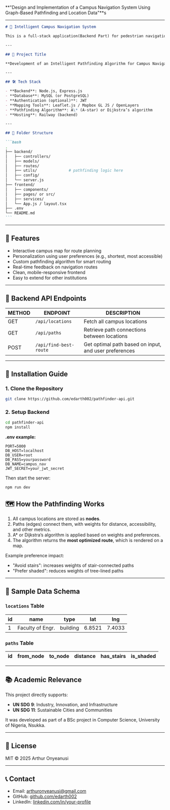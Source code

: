 **"Design and Implementation of a Campus Navigation System Using Graph-Based Pathfinding and Location Data"**s

---

````markdown
# 🧭 Intelligent Campus Navigation System

This is a full-stack application(Backend Part) for pedestrian navigation on university campuses, tailored for the University of Nigeria, Nsukka (UNN). It combines an intelligent pathfinding algorithm with geospatial data and user preferences to guide students, staff, and visitors efficiently.

---

## 📌 Project Title

**Development of an Intelligent Pathfinding Algorithm for Campus Navigation Application Using Campus Data and User Preferences**

---

## 🛠 Tech Stack

- **Backend**: Node.js, Express.js
- **Database**: MySQL (or PostgreSQL)
- **Authentication (optional)**: JWT
- **Mapping Tools**: Leaflet.js / Mapbox GL JS / OpenLayers
- **Pathfinding Algorithm**: A\* (A-star) or Dijkstra’s algorithm
- **Hosting**: Railway (backend)

---

## 📁 Folder Structure

```bash
.
├── backend/
│   ├── controllers/
│   ├── models/
│   ├── routes/
│   ├── utils/              # pathfinding logic here
│   ├── config/
│   └── server.js
├── frontend/
│   ├── components/
│   ├── pages/ or src/
│   ├── services/
│   └── App.js / layout.tsx
├── .env
└── README.md
```
````

---

## 🎯 Features

- Interactive campus map for route planning
- Personalization using user preferences (e.g., shortest, most accessible)
- Custom pathfinding algorithm for smart routing
- Real-time feedback on navigation routes
- Clean, mobile-responsive frontend
- Easy to extend for other institutions

---

## 🔌 Backend API Endpoints

| METHOD | ENDPOINT               | DESCRIPTION                                           |
| ------ | ---------------------- | ----------------------------------------------------- |
| GET    | `/api/locations`       | Fetch all campus locations                            |
| GET    | `/api/paths`           | Retrieve path connections between locations           |
| POST   | `/api/find-best-route` | Get optimal path based on input, and user preferences |

---

## 🚀 Installation Guide

### 1. Clone the Repository

```bash
git clone https://github.com/edarth002/pathfinder-api.git
```

### 2. Setup Backend

```bash
cd pathfinder-api
npm install
```

**.env example:**

```env
PORT=5000
DB_HOST=localhost
DB_USER=root
DB_PASS=yourpassword
DB_NAME=campus_nav
JWT_SECRET=your_jwt_secret
```

Then start the server:

```bash
npm run dev
```

## 🗺️ How the Pathfinding Works

1. All campus locations are stored as **nodes**.
2. Paths (edges) connect them, with weights for distance, accessibility, and other metrics.
3. A\* or Dijkstra’s algorithm is applied based on weights and preferences.
4. The algorithm returns the **most optimized route**, which is rendered on a map.

Example preference impact:

- "Avoid stairs": increases weights of stair-connected paths
- "Prefer shaded": reduces weights of tree-lined paths

---

## 🧪 Sample Data Schema

### `locations` Table

| id  | name             | type     | lat    | lng    |
| --- | ---------------- | -------- | ------ | ------ |
| 1   | Faculty of Engr. | building | 6.8521 | 7.4033 |

### `paths` Table

| id  | from_node | to_node | distance | has_stairs | is_shaded |
| --- | --------- | ------- | -------- | ---------- | --------- |

---

## 📚 Academic Relevance

This project directly supports:

- **UN SDG 9**: Industry, Innovation, and Infrastructure
- **UN SDG 11**: Sustainable Cities and Communities

It was developed as part of a BSc project in Computer Science, University of Nigeria, Nsukka.

---

## 📖 License

MIT © 2025 Arthur Onyeanusi

---

## 📞 Contact

- Email: [arthuronyeanusi@gmail.com](mailto:arthuronyeanusi@gmail.com)
- GitHub: [github.com/edarth002](https://github.com/edarth002)
- LinkedIn: [linkedin.com/in/your-profile](https://linkedin.com/in/your-profile)

